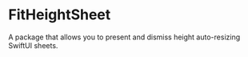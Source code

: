 # FitHeightSheet
A package that allows you to present and dismiss height auto-resizing SwiftUI sheets.
